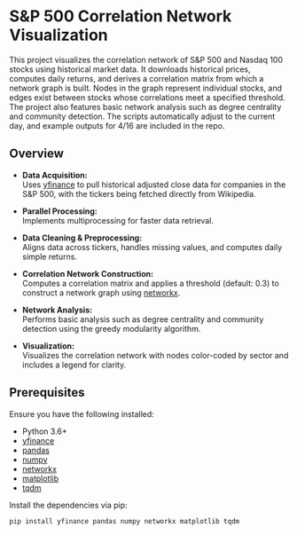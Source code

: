 # S&P 500 Correlation Network Visualization

This project visualizes the correlation network of S&P 500 and Nasdaq 100 stocks using historical market data. It downloads historical prices, computes daily returns, and derives a correlation matrix from which a network graph is built. Nodes in the graph represent individual stocks, and edges exist between stocks whose correlations meet a specified threshold. The project also features basic network analysis such as degree centrality and community detection. The scripts automatically adjust to the current day, and example outputs for 4/16 are included in the repo. 

## Overview

- **Data Acquisition:**  
  Uses [yfinance](https://pypi.org/project/yfinance/) to pull historical adjusted close data for companies in the S&P 500, with the tickers being fetched directly from Wikipedia.

- **Parallel Processing:**  
  Implements multiprocessing for faster data retrieval.

- **Data Cleaning & Preprocessing:**  
  Aligns data across tickers, handles missing values, and computes daily simple returns.

- **Correlation Network Construction:**  
  Computes a correlation matrix and applies a threshold (default: 0.3) to construct a network graph using [networkx](https://networkx.github.io/).

- **Network Analysis:**  
  Performs basic analysis such as degree centrality and community detection using the greedy modularity algorithm.

- **Visualization:**  
  Visualizes the correlation network with nodes color-coded by sector and includes a legend for clarity.

## Prerequisites

Ensure you have the following installed:

- Python 3.6+
- [yfinance](https://pypi.org/project/yfinance/)
- [pandas](https://pandas.pydata.org/)
- [numpy](https://numpy.org/)
- [networkx](https://networkx.github.io/)
- [matplotlib](https://matplotlib.org/)
- [tqdm](https://github.com/tqdm/tqdm)

Install the dependencies via pip:

```bash
pip install yfinance pandas numpy networkx matplotlib tqdm
